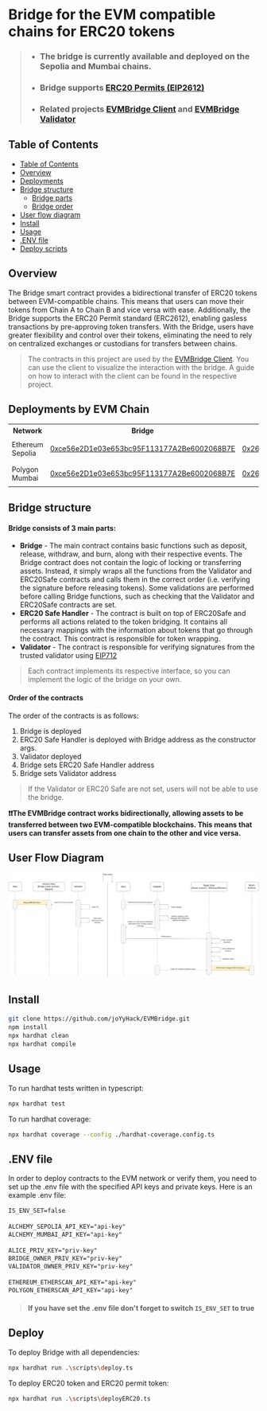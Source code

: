 # Bridge for the EVM compatible chains for ERC20 tokens
> * ### The bridge is currently available and deployed on the Sepolia and Mumbai chains.  
> * ### Bridge supports [ERC20 Permits (EIP2612)](https://eips.ethereum.org/EIPS/eip-2612)
> * ### Related projects [EVMBridge Client](https://github.com/joYyHack/EVMBridge-client) and [EVMBridge Validator](https://github.com/joYyHack/EVMBridge-validator)

## Table of Contents
- [Table of Contents](#table-of-contents)
- [Overview](#overview)
- [Deployments](#deployments-by-evm-chain)
- [Bridge structure](#bridge-structure)
  - [Bridge parts](#bridge-consists-of-3-main-parts) 
  - [Bridge order](#order-of-the-contracts) 
- [User flow diagram](#user-flow-diagram)
- [Install](#install)
- [Usage](#usage)
- [.ENV file](#env-file)
- [Deploy scripts](#deploy)
## Overview

The Bridge smart contract provides a bidirectional transfer of ERC20 tokens between EVM-compatible chains. This means that users can move their tokens from Chain A to Chain B and vice versa with ease. Additionally, the Bridge supports the ERC20 Permit standard (ERC2612), enabling gasless transactions by pre-approving token transfers. With the Bridge, users have greater flexibility and control over their tokens, eliminating the need to rely on centralized exchanges or custodians for transfers between chains.
> The contracts in this project are used by the [EVMBridge Client](https://github.com/joYyHack/EVMBridge-client). You can use the client to visualize the interaction with the bridge. A guide on how to interact with the client can be found in the respective project.
## Deployments by EVM Chain

<table>
<tr>
<th>Network</th>
<th>Bridge</th>
<th>ERC20 Safe</th>
<th>Validator</th>
</tr>

<tr><td>Ethereum Sepolia</td><td>

[0xce56e2D1e03e653bc95F113177A2Be6002068B7E](https://sepolia.etherscan.io/address/0xce56e2D1e03e653bc95F113177A2Be6002068B7E#code)

</td><td>

[0x268653b20B3a3aE011A42d2b0D6b9F97eC42ca2d](https://sepolia.etherscan.io/address/0x268653b20B3a3aE011A42d2b0D6b9F97eC42ca2d#code)

</td><td>

[0xb564990E0fD557345f4e87F10ECA0F641a557671](https://sepolia.etherscan.io/address/0xb564990E0fD557345f4e87F10ECA0F641a557671#code)

</td></tr>
<tr><td>Polygon Mumbai</td><td>

[0xce56e2D1e03e653bc95F113177A2Be6002068B7E](https://mumbai.polygonscan.com/address/0xce56e2D1e03e653bc95F113177A2Be6002068B7E#code)

</td><td>

[0x268653b20B3a3aE011A42d2b0D6b9F97eC42ca2d](https://mumbai.polygonscan.com/address/0x268653b20B3a3aE011A42d2b0D6b9F97eC42ca2d#code)

</td><td>

[0xb564990E0fD557345f4e87F10ECA0F641a557671](https://mumbai.polygonscan.com/address/0xb564990E0fD557345f4e87F10ECA0F641a557671#code)

</td></tr>
</table>

## Bridge structure
#### Bridge consists of 3 main parts:
* **Bridge** - The main contract contains basic functions such as deposit, release, withdraw, and burn, along with their respective events. The Bridge contract does not contain the logic of locking or transferring assets. Instead, it simply wraps all the functions from the Validator and ERC20Safe contracts and calls them in the correct order (i.e. verifying the signature before releasing tokens). Some validations are performed before calling Bridge functions, such as checking that the Validator and ERC20Safe contracts are set.
* **ERC20 Safe Handler** - The contract is built on top of ERC20Safe and performs all actions related to the token bridging. It contains all necessary mappings with the information about tokens that go through the contract. This contract is responsible for token wrapping.
* **Validator** - The contract is responsible for verifying signatures from the trusted validator using [EIP712](https://eips.ethereum.org/EIPS/eip-712)

> Each contract implements its respective interface, so you can implement the logic of the bridge on your own.

#### Order of the contracts
The order of the contracts is as follows:

1. Bridge is deployed
2. ERC20 Safe Handler is deployed with Bridge address as the constructor args.
3. Validator deployed
4. Bridge sets ERC20 Safe Handler address
5. Bridge sets Validator address

> If the Validator or ERC20 Safe are not set, users will not be able to use the bridge.

**❗❗The EVMBridge contract works bidirectionally, allowing assets to be transferred between two EVM-compatible blockchains. This means that users can transfer assets from one chain to the other and vice versa.**
## User Flow Diagram
  ![user-flow](./diagrams/user-flow.png)

## Install

```bash
git clone https://github.com/joYyHack/EVMBridge.git
npm install
npx hardhat clean
npx hardhat compile
```

## Usage

To run hardhat tests written in typescript:

```bash
npx hardhat test
```
To run hardhat coverage:

```bash
npx hardhat coverage --config ./hardhat-coverage.config.ts
```

## .ENV file

In order to deploy contracts to the EVM network or verify them, you need to set up the .env file with the specified API keys and private keys. Here is an example .env file:
```env
IS_ENV_SET=false

ALCHEMY_SEPOLIA_API_KEY="api-key"
ALCHEMY_MUMBAI_API_KEY="api-key"

ALICE_PRIV_KEY="priv-key"
BRIDGE_OWNER_PRIV_KEY="priv-key"
VALIDATOR_OWNER_PRIV_KEY="priv-key"

ETHEREUM_ETHERSCAN_API_KEY="api-key"
POLYGON_ETHERSCAN_API_KEY="api-key"
```
> #### If you have set the .env file don't forget to switch `IS_ENV_SET` to true

## Deploy
To deploy Bridge with all dependencies:
```bash
npx hardhat run .\scripts\deploy.ts
```

To deploy ERC20 token and ERC20 permit token:
```bash
npx hardhat run .\scripts\deployERC20.ts
```
